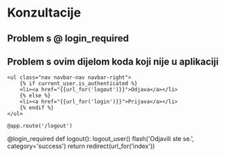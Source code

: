 # Konzultacije

## Problem s @ login_required 

## Problem s ovim dijelom koda koji nije u aplikaciji
    <ul class="nav navbar-nav navbar-right">
        {% if current_user.is_authenticated %}
        <li><a href="{{url_for('logout')}}">Odjava</a></li>
        {% else %}
        <li><a href="{{url_for('login')}}">Prijava</a></li>
        {% endif %}
    </ul>
    
    @app.route('/logout')
@login_required
def logout():
    logout_user()
    flash('Odjavili ste se.', category='success')
    return redirect(url_for('index'))
